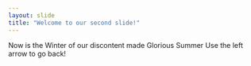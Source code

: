 ```yaml
---
layout: slide
title: "Welcome to our second slide!"
---
```

Now is the Winter of our discontent made Glorious Summer
Use the left arrow to go back!